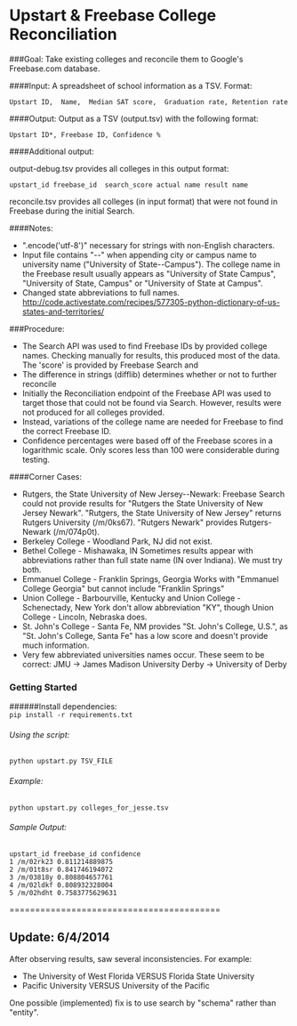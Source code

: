 Upstart & Freebase College Reconciliation
=========================================

###Goal:
Take existing colleges and reconcile them to Google's Freebase.com database. 

####Input:
A spreadsheet of school information as a TSV. Format:

`Upstart ID,  Name,  Median SAT score,  Graduation rate, Retention rate`

####Output:
Output as a TSV (output.tsv) with the following format:

`Upstart ID*, Freebase ID, Confidence %`

####Additional output:

output-debug.tsv provides all colleges in this output format:

`upstart_id freebase_id  search_score actual name result name`

reconcile.tsv provides all colleges (in input format) that were not found in Freebase during the initial Search.

####Notes:
* ".encode('utf-8')" necessary for strings with non-English characters.
* Input file contains "--" when appending city or campus name to university name ("University of State--Campus"). The college name in the Freebase result usually appears as "University of State Campus", "University of State, Campus" or "University of State at Campus".
* Changed state abbreviations to full names. 
http://code.activestate.com/recipes/577305-python-dictionary-of-us-states-and-territories/

###Procedure:
* The Search API was used to find Freebase IDs by provided college names. Checking manually for results, this produced most of the data. The 'score' is provided by Freebase Search and 
* The difference in strings (difflib) determines whether or not to further reconcile
* Initially the Reconciliation endpoint of the Freebase API was used to target those that could not be found via Search. However, results were not produced for all colleges provided.
* Instead, variations of the college name are needed for Freebase to find the correct Freebase ID.
* Confidence percentages were based off of the Freebase scores in a logarithmic scale. Only scores less than 100 were considerable during testing. 

####Corner Cases:
* Rutgers, the State University of New Jersey--Newark:
Freebase Search could not provide results for "Rutgers the State University of New Jersey Newark". "Rutgers, the State University of New Jersey" returns Rutgers University (/m/0ks67). "Rutgers Newark" provides Rutgers-Newark (/m/074p0t).
* Berkeley College - Woodland Park, NJ did not exist.
* Bethel College - Mishawaka, IN
Sometimes results appear with abbreviations rather than full state name (IN over Indiana). We must try both.
* Emmanuel College - Franklin Springs, Georgia
Works with "Emmanuel College Georgia" but cannot include "Franklin Springs"
* Union College - Barbourville, Kentucky and Union College - Schenectady, New York don't allow abbreviation "KY", though Union College - Lincoln, Nebraska does.
* St. John's College - Santa Fe, NM provides "St. John's College, U.S.", as "St. John's College, Santa Fe" has a low score and doesn't provide much information.
* Very few abbreviated universities names occur. These seem to be correct:
JMU -> James Madison University
Derby -> University of Derby


### Getting Started
######Install dependencies:  
`pip install -r requirements.txt`

###### Using the script:  
`python upstart.py TSV_FILE`

###### Example:  
`python upstart.py colleges_for_jesse.tsv`

###### Sample Output:  
```
upstart_id freebase_id confidence
1 /m/02rk23 0.811214889875
2 /m/01t8sr 0.841746194072
3 /m/03818y 0.808804657761
4 /m/02ldkf 0.808932328004
5 /m/02hdht 0.7583775629631
```

=========================================
## Update: 6/4/2014
After observing results, saw several inconsistencies. For example:
* The University of West Florida VERSUS Florida State University
* Pacific University VERSUS University of the Pacific

One possible (implemented) fix is to use search by "schema" rather than "entity".